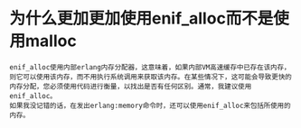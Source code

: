 # 为什么更加更加使用enif_alloc而不是使用malloc
    enif_alloc使用内部erlang内存分配器，这意味着，如果内部VM高速缓存中已存在该内存，则它可以使用该内存，而不用执行系统调用来获取该内存。在某些情况下，这可能会导致更快的内存分配，您必须使用代码进行衡量，以找出是否有任何区别。通常，我建议使用enif_alloc。
    如果我没记错的话，在发出erlang:memory命令时，还可以使用enif_alloc来包括所使用的内存。     